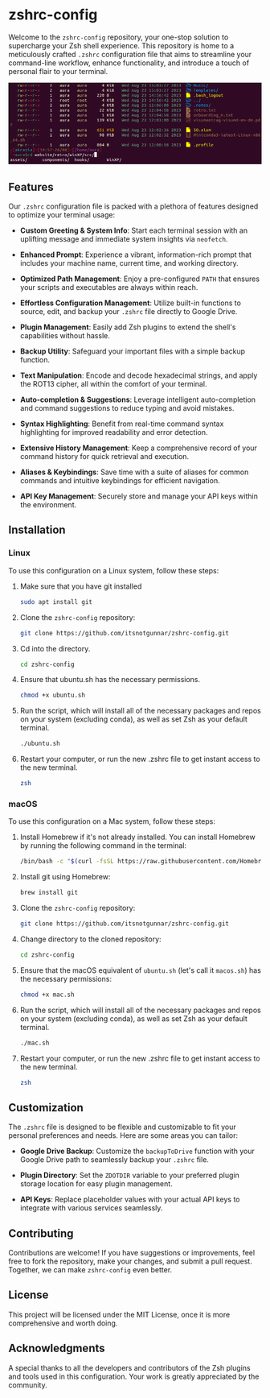 # zshrc-config

Welcome to the `zshrc-config` repository, your one-stop solution to supercharge your Zsh shell experience. This repository is home to a meticulously crafted `.zshrc` configuration file that aims to streamline your command-line workflow, enhance functionality, and introduce a touch of personal flair to your terminal.

![image](zshrc-example.png)

## Features

Our `.zshrc` configuration file is packed with a plethora of features designed to optimize your terminal usage:

- **Custom Greeting & System Info**: Start each terminal session with an uplifting message and immediate system insights via `neofetch`.

- **Enhanced Prompt**: Experience a vibrant, information-rich prompt that includes your machine name, current time, and working directory.

- **Optimized Path Management**: Enjoy a pre-configured `PATH` that ensures your scripts and executables are always within reach.

- **Effortless Configuration Management**: Utilize built-in functions to source, edit, and backup your `.zshrc` file directly to Google Drive.

- **Plugin Management**: Easily add Zsh plugins to extend the shell's capabilities without hassle.

- **Backup Utility**: Safeguard your important files with a simple backup function.

- **Text Manipulation**: Encode and decode hexadecimal strings, and apply the ROT13 cipher, all within the comfort of your terminal.

- **Auto-completion & Suggestions**: Leverage intelligent auto-completion and command suggestions to reduce typing and avoid mistakes.

- **Syntax Highlighting**: Benefit from real-time command syntax highlighting for improved readability and error detection.

- **Extensive History Management**: Keep a comprehensive record of your command history for quick retrieval and execution.

- **Aliases & Keybindings**: Save time with a suite of aliases for common commands and intuitive keybindings for efficient navigation.

- **API Key Management**: Securely store and manage your API keys within the environment.

## Installation

### Linux

To use this configuration on a Linux system, follow these steps:

1. Make sure that you have git installed
   ```sh
   sudo apt install git
   ```

2. Clone the `zshrc-config` repository:
   ```sh
   git clone https://github.com/itsnotgunnar/zshrc-config.git
   ```

3. Cd into the directory.
   ```sh
   cd zshrc-config
   ```

4. Ensure that ubuntu.sh has the necessary permissions.
   ```sh
   chmod +x ubuntu.sh
   ```
   
5. Run the script, which will install all of the necessary packages and repos on your system (excluding conda), as well as set Zsh as your default terminal.
   ```sh
   ./ubuntu.sh
   ```

6. Restart your computer, or run the new .zshrc file to get instant access to the new terminal.
   ```sh
   zsh
   ```

### macOS

To use this configuration on a Mac system, follow these steps:

1. Install Homebrew if it's not already installed. You can install Homebrew by running the following command in the terminal:
   ```sh
   /bin/bash -c "$(curl -fsSL https://raw.githubusercontent.com/Homebrew/install/HEAD/install.sh)"
   ```

2. Install git using Homebrew:
   ```sh
   brew install git
   ```

3. Clone the `zshrc-config` repository:
   ```sh
   git clone https://github.com/itsnotgunnar/zshrc-config.git
   ```

4. Change directory to the cloned repository:
   ```sh
   cd zshrc-config
   ```

5. Ensure that the macOS equivalent of `ubuntu.sh` (let's call it `macos.sh`) has the necessary permissions:
   ```sh
   chmod +x mac.sh
   ```

6. Run the script, which will install all of the necessary packages and repos on your system (excluding conda), as well as set Zsh as your default terminal.
   ```sh
   ./mac.sh
   ```

7. Restart your computer, or run the new .zshrc file to get instant access to the new terminal.
   ```sh
   zsh
   ```

## Customization

The `.zshrc` file is designed to be flexible and customizable to fit your personal preferences and needs. Here are some areas you can tailor:

- **Google Drive Backup**: Customize the `backupToDrive` function with your Google Drive path to seamlessly backup your `.zshrc` file.

- **Plugin Directory**: Set the `ZDOTDIR` variable to your preferred plugin storage location for easy plugin management.

- **API Keys**: Replace placeholder values with your actual API keys to integrate with various services seamlessly.

## Contributing

Contributions are welcome! If you have suggestions or improvements, feel free to fork the repository, make your changes, and submit a pull request. Together, we can make `zshrc-config` even better.

## License

This project will be licensed under the MIT License, once it is more comprehensive and worth doing.

## Acknowledgments

A special thanks to all the developers and contributors of the Zsh plugins and tools used in this configuration. Your work is greatly appreciated by the community.
